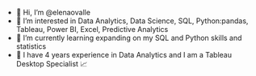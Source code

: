 - 👋 Hi, I’m @elenaovalle
- 👀 I’m interested in Data Analytics, Data Science, SQL, Python:pandas, Tableau, Power BI, Excel, Predictive Analytics
- 🌱 I’m currently learning expanding on my SQL and Python skills and statistics 
- 🌊 I have 4 years experience in Data Analytics and I am a Tableau Desktop Specialist 📈

<!---
elenaovalle/elenaovalle is a ✨ special ✨ repository because its `README.md` (this file) appears on your GitHub profile.
You can click the Preview link to take a look at your changes.
--->
